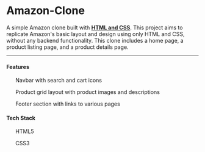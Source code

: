 # Amazon-Clone
<p>A simple Amazon clone built with <b><u>HTML and CSS</u></b>. This project aims to replicate Amazon's basic layout and design using only HTML and CSS, without any backend functionality. This clone includes a home page, a product listing page, and a product details page.</p>
<hr>
<div>
  <h4>Features</h4>
  <ul>Navbar with search and cart icons</ul>
  <ul>Product grid layout with product images and descriptions</ul>
  <ul>Footer section with links to various pages</ul>
                
              
              
  <h4>Tech Stack</h4>
  <ul>HTML5</ul>
  <ul>CSS3</ul>

</div>

